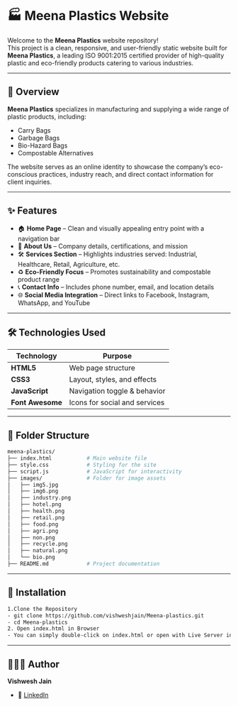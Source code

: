 # 🏭 Meena Plastics Website

Welcome to the **Meena Plastics** website repository!  
This project is a clean, responsive, and user-friendly static website built for **Meena Plastics**, a leading ISO 9001:2015 certified provider of high-quality plastic and eco-friendly products catering to various industries.

---

## 📖 Overview

**Meena Plastics** specializes in manufacturing and supplying a wide range of plastic products, including:

- Carry Bags
- Garbage Bags
- Bio-Hazard Bags
- Compostable Alternatives

The website serves as an online identity to showcase the company’s eco-conscious practices, industry reach, and direct contact information for client inquiries.

---

## ✨ Features

- 🏠 **Home Page** – Clean and visually appealing entry point with a navigation bar  
- 🏢 **About Us** – Company details, certifications, and mission  
- 🛠️ **Services Section** – Highlights industries served: Industrial, Healthcare, Retail, Agriculture, etc.  
- ♻️ **Eco-Friendly Focus** – Promotes sustainability and compostable product range  
- 📞 **Contact Info** – Includes phone number, email, and location details  
- 🌐 **Social Media Integration** – Direct links to Facebook, Instagram, WhatsApp, and YouTube  

---

## 🛠️ Technologies Used

| Technology      | Purpose                      |
|-----------------|------------------------------|
| **HTML5**       | Web page structure           |
| **CSS3**        | Layout, styles, and effects  |
| **JavaScript**  | Navigation toggle & behavior |
| **Font Awesome**| Icons for social and services|

---

## 📂 Folder Structure

```bash
meena-plastics/
├── index.html           # Main website file
├── style.css            # Styling for the site
├── script.js            # JavaScript for interactivity
├── images/              # Folder for image assets
│   ├── img5.jpg
│   ├── img6.png
│   ├── industry.png
│   ├── hotel.png
│   ├── health.png
│   ├── retail.png
│   ├── food.png
│   ├── agri.png
│   ├── non.png
│   ├── recycle.png
│   ├── natural.png
│   └── bio.png
├── README.md            # Project documentation
```
---

## 🧾 Installation
``` bash
1.Clone the Repository
- git clone https://github.com/vishweshjain/Meena-plastics.git
- cd Meena-plastics
2. Open index.html in Browser
- You can simply double-click on index.html or open with Live Server in VS Code.
```
---
## 🙋🏻‍♂️ Author
**Vishwesh Jain**
- 🔗 [LinkedIn](https://www.linkedin.com/in/vishwesh-jain/)

